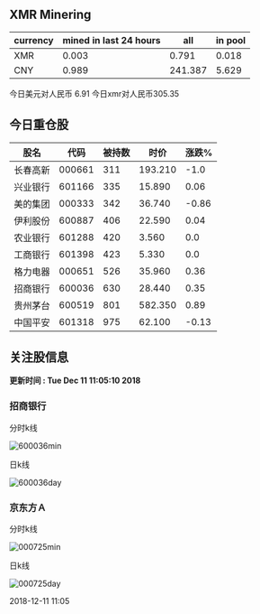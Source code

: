 ## XMR Minering

|currency|mined in last 24 hours|all|in pool|
|---|---|---|---|
|XMR|0.003|0.791|0.018|
|CNY|0.989|241.387|5.629|

今日美元对人民币 6.91	今日xmr对人民币305.35


## 今日重仓股 

|股名|代码|被持数|时价|涨跌%|
|---|---|---|---|---|
|长春高新|000661|311|193.210|-1.0|
|兴业银行|601166|335|15.890|0.06|
|美的集团|000333|342|36.740|-0.86|
|伊利股份|600887|406|22.590|0.04|
|农业银行|601288|420|3.560|0.0|
|工商银行|601398|423|5.330|0.0|
|格力电器|000651|526|35.960|0.36|
|招商银行|600036|630|28.440|0.35|
|贵州茅台|600519|801|582.350|0.89|
|中国平安|601318|975|62.100|-0.13|

## 关注股信息
**更新时间 : Tue Dec 11 11:05:10 2018**
### 招商银行 
分时k线

![600036min](http://image.sinajs.cn/newchart/min/n/sh600036.gif)

日k线

![600036day](http://image.sinajs.cn/newchart/daily/n/sh600036.gif)

### 京东方Ａ 
分时k线

![000725min](http://image.sinajs.cn/newchart/min/n/sz000725.gif)

日k线

![000725day](http://image.sinajs.cn/newchart/daily/n/sz000725.gif)

2018-12-11 11:05